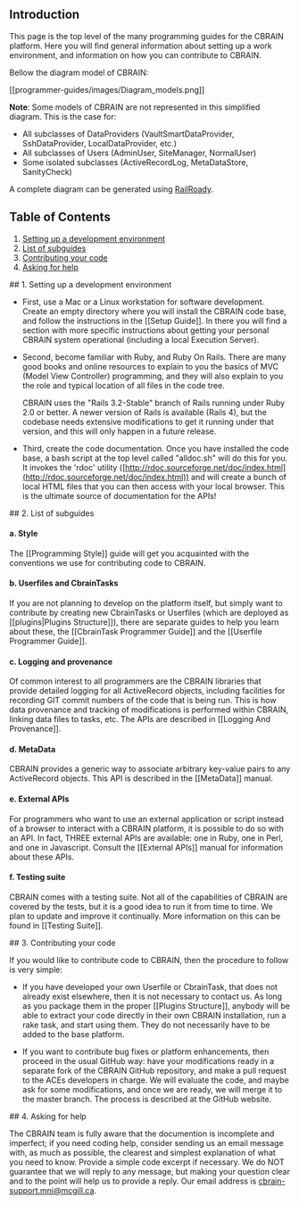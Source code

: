 ## Introduction

This page is the top level of the many programming guides
for the CBRAIN platform. Here you will find general information
about setting up a work environment, and information on how 
you can contribute to CBRAIN.

Bellow the diagram model of CBRAIN: 

[[programmer-guides/images/Diagram_models.png]]

**Note**: Some models of CBRAIN are not represented in this simplified diagram.
This is the case for:
* All subclasses of DataProviders (VaultSmartDataProvider, SshDataProvider, LocalDataProvider, etc.)
* All subclasses of Users (AdminUser, SiteManager, NormalUser)
* Some isolated subclasses (ActiveRecordLog, MetaDataStore, SanityCheck)

A complete diagram can be generated using [RailRoady](https://github.com/preston/railroady).
## Table of Contents

1. [Setting up a development environment](#setup)
2. [List of subguides](#guides)
3. [Contributing your code](#contrib)
4. [Asking for help](#help)

<a name="setup" />
## 1. Setting up a development environment

* First, use a Mac or a Linux workstation for software development. 
  Create an empty directory where you will install the CBRAIN code base, 
  and follow the instructions in the [[Setup Guide]]. In there you will 
  find a section with more specific instructions about getting your 
  personal CBRAIN system operational (including a local Execution Server).

* Second, become familiar with Ruby, and Ruby On Rails.  There are
  many good books and online resources to explain to you the
  basics of MVC (Model View Controller) programming, and they will
  also explain to you the role and typical location of all files in
  the code tree.

  CBRAIN uses the "Rails 3.2-Stable" branch of Rails running under
  Ruby 2.0 or better. A newer version of Rails is available (Rails 4), 
  but the codebase needs extensive modifications to get it running 
  under that version, and this will only happen in a future
  release.

* Third, create the code documentation. Once you have installed
  the code base, a bash script at the top level called "alldoc.sh"
  will do this for you. It invokes the 'rdoc' utility
  ([http://rdoc.sourceforge.net/doc/index.html](http://rdoc.sourceforge.net/doc/index.html))
  and will create a bunch of local HTML files that you can then access
  with your local browser. This is the ultimate source of documentation
  for the APIs!

<a name="guides" />
## 2. List of subguides

#### a. Style

The [[Programming Style]] guide will get you acquainted with
the conventions we use for contributing code to CBRAIN.

#### b. Userfiles and CbrainTasks

If you are not planning to develop on the platform itself, but
simply want to contribute by creating new CbrainTasks or
Userfiles (which are deployed as [[plugins|Plugins Structure]]),
there are separate guides to help you learn about these, the
[[CbrainTask Programmer Guide]] and the [[Userfile Programmer Guide]].

#### c. Logging and provenance

Of common interest to all programmers are the CBRAIN libraries
that provide detailed logging for all ActiveRecord objects,
including facilities for recording GIT commit numbers of the
code that is being run. This is how data provenance and tracking
of modifications is performed within CBRAIN, linking data files
to tasks, etc. The APIs are described in [[Logging And Provenance]].

#### d. MetaData

CBRAIN provides a generic way to associate arbitrary key-value
pairs to any ActiveRecord objects. This API is described in the
[[MetaData]] manual.

#### e. External APIs

For programmers who want to use an external application or script instead
of a browser to interact with a CBRAIN platform, it is possible to do so
with an API.  In fact, THREE external APIs are available: one in 
Ruby, one in Perl, and one in Javascript. Consult the [[External APIs]] manual 
for information about these APIs.

#### f. Testing suite

CBRAIN comes with a testing suite. Not all of the capabilities of
CBRAIN are covered by the tests, but it is a good idea to run it from
time to time. We plan to update and improve it continually.
More information on this can be found in [[Testing Suite]].

<a name="contrib" />
## 3. Contributing your code

If you would like to contribute code to CBRAIN, then the procedure
to follow is very simple:

* If you have developed your own Userfile or CbrainTask, that
  does not already exist elsewhere, then it is not necessary to contact 
  us. As long as you package them in the proper [[Plugins Structure]],
  anybody will be able to extract your code directly in their own
  CBRAIN installation, run a rake task, and start using them. They
  do not necessarily have to be added to the base platform.

* If you want to contribute bug fixes or platform enhancements,
  then proceed in the usual GitHub way: have your modifications
  ready in a separate fork of the CBRAIN GitHub repository,
  and make a pull request to the ACEs developers in charge.
  We will evaluate the code, and maybe ask for some modifications,
  and once we are ready, we will merge it to the master branch.
  The process is described at the GitHub website.

<a name="help" />
## 4. Asking for help

The CBRAIN team is fully aware that the documention is incomplete
and imperfect; if you need coding help, consider sending us an email
message with, as much as possible, the clearest and simplest explanation
of what you need to know. Provide a simple code excerpt if necessary.
We do NOT guarantee that we will reply to any message, but making your
question clear and to the point will help us to provide a reply. 
Our email address is cbrain-support.mni@mcgill.ca.

